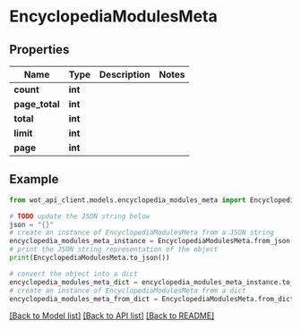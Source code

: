# EncyclopediaModulesMeta


## Properties

Name | Type | Description | Notes
------------ | ------------- | ------------- | -------------
**count** | **int** |  | 
**page_total** | **int** |  | 
**total** | **int** |  | 
**limit** | **int** |  | 
**page** | **int** |  | 

## Example

```python
from wot_api_client.models.encyclopedia_modules_meta import EncyclopediaModulesMeta

# TODO update the JSON string below
json = "{}"
# create an instance of EncyclopediaModulesMeta from a JSON string
encyclopedia_modules_meta_instance = EncyclopediaModulesMeta.from_json(json)
# print the JSON string representation of the object
print(EncyclopediaModulesMeta.to_json())

# convert the object into a dict
encyclopedia_modules_meta_dict = encyclopedia_modules_meta_instance.to_dict()
# create an instance of EncyclopediaModulesMeta from a dict
encyclopedia_modules_meta_from_dict = EncyclopediaModulesMeta.from_dict(encyclopedia_modules_meta_dict)
```
[[Back to Model list]](../README.md#documentation-for-models) [[Back to API list]](../README.md#documentation-for-api-endpoints) [[Back to README]](../README.md)


